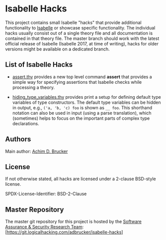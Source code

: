# Isabelle Hacks

This project contains small Isabelle "hacks" that provide additional 
functionality to [Isabelle](https://isabelle.in.tum.de) or showcase
specific functionality. The individual hacks usually consist out of 
a single theory file and all documentation is contained in that 
theory file. The master branch should work with the latest official 
release of Isabelle (Isabelle 2017, at time of writing), hacks for 
older versions might be available on a dedicated branch.

## List of Isabelle Hacks

* [assert.thy](assert.thy) provides a new top level command **assert**
  that provides a simple way for specifying assertions that Isabelle
  checks while processing a theory.

* [hiding_type_variables.thy](hiding_type_variables.thy) provides
  print a setup for defining default type variables of type
  constructors. The default type variables can be hidden in output,
  e.g., `('a, 'b, 'c) foo` is shown as `__ foo`. This shorthand
  notation can also be used in input (using a parse translation),
  which (sometimes) helps to focus on the important parts of complex
  type declarations.

## Authors

Main author: [Achim D. Brucker](http://www.brucker.ch/)

## License
If not otherwise stated, all hacks are licensed under a 2-clause 
BSD-style license.

SPDX-License-Identifier: BSD-2-Clause

## Master Repository

The master git repository for this project is hosted by the [Software
Assurance & Security Research Team](https://logicalhacking.com):
[https://git.logicalhacking.com/adbrucker/isabelle-hacks]
